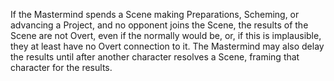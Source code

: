 If the Mastermind spends a Scene making Preparations, Scheming, or advancing a Project, and no opponent joins the Scene, the results of the Scene are not Overt, even if the normally would be, or, if this is implausible, they at least have no Overt connection to it. The Mastermind may also delay the results until after another character resolves a Scene, framing that character for the results.